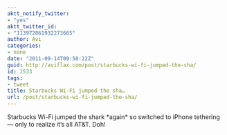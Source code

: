 ```yaml
---
aktt_notify_twitter:
- "yes"
aktt_twitter_id:
- "113972861932273665"
author: Avi
categories:
- none
date: "2011-09-14T09:50:22Z"
guid: http://aviflax.com/post/starbucks-wi-fi-jumped-the-sha/
id: 1533
tags:
- tweet
title: Starbucks Wi-Fi jumped the sha…
url: /post/starbucks-wi-fi-jumped-the-sha/
---
```

Starbucks Wi-Fi jumped the shark \*again\* so switched to iPhone tethering — only to realize it’s all AT&T. Doh!